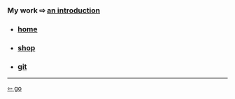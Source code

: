 <link href="../css/styles.css" rel="stylesheet" />

<div class="center">

### My work <span>&#8680;</span> [an introduction](../blog/work.md)
</div>

<div class="center">

- ### [home](./home.md)
- ### [shop](./workshop.md)
- ### [git](https://github.com/ddaaggeett)
</div>

___

[<span>&#8678;</span> go](../../index.md)
